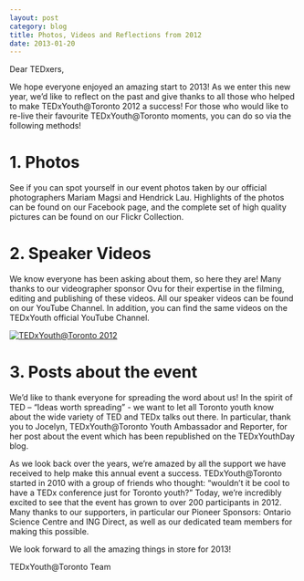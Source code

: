 ```yaml
---
layout: post
category: blog
title: Photos, Videos and Reflections from 2012
date: 2013-01-20
---
```

Dear TEDxers,

We hope everyone enjoyed an amazing start to 2013!  As we enter this new year, we’d like to reflect on the past and give thanks to all those who helped to make TEDxYouth@Toronto 2012 a success!  For those who would like to re-live their favourite TEDxYouth@Toronto moments, you can do so via the following methods!

# 1. Photos

See if you can spot yourself in our event photos taken by our official photographers Mariam Magsi and Hendrick Lau.  Highlights of the photos can be found on our Facebook page, and the complete set of high quality pictures can be found on our Flickr Collection.

# 2. Speaker Videos

We know everyone has been asking about them, so here they are!  Many thanks to our videographer sponsor Ovu for their expertise in the filming, editing and publishing of these videos.  All our speaker videos can be found on our YouTube Channel.  In addition, you can find the same videos on the TEDxYouth official YouTube Channel.

[![TEDxYouth@Toronto 2012](https://youtu.be/q6QHE3zjgrk?list=PLBDE99972311EFC4D)](https://youtu.be/xbHV3O1FqfI)

# 3. Posts about the event

We’d like to thank everyone for spreading the word about us!  In the spirit of TED – “Ideas worth spreading” -  we want to let all Toronto youth know about the wide variety of TED and TEDx talks out there.  In particular, thank you to Jocelyn, TEDxYouth@Toronto Youth Ambassador and Reporter, for her post about the event which has been republished on the TEDxYouthDay blog.

As we look back over the years, we’re amazed by all the support we have received to help make this annual event a success.  TEDxYouth@Toronto started in 2010 with a group of friends who thought: “wouldn’t it be cool to have a TEDx conference just for Toronto youth?”  Today, we’re incredibly excited to see that the event has grown to over 200 participants in 2012. Many thanks to our supporters, in particular our Pioneer Sponsors: Ontario Science Centre and ING Direct, as well as our dedicated team members for making this possible.

We look forward to all the amazing things in store for 2013!

TEDxYouth@Toronto Team

